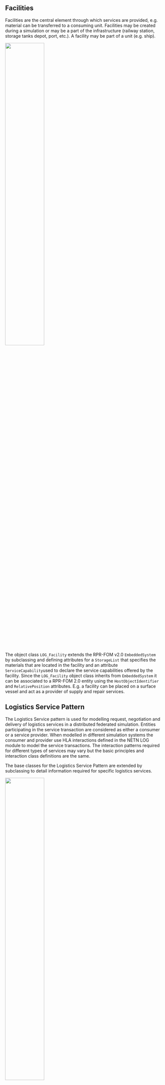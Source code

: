 ## Facilities

Facilities are the central element through which services are provided, e.g. material can be transferred to a consuming unit. Facilities may be created during a simulation or may be a part of the infrastructure (railway station, storage tanks depot, port, etc.). A facility may be part of a unit (e.g. ship).

<img src="/objectclasses.png" width="50%">

The object class `LOG_Facility` extends the RPR-FOM v2.0 `EmbeddedSystem` by subclassing and defining attributes for a `StorageList` that specifies the materials that are located in the facility and an attribute `ServiceCapability`used to declare the service capabilities offered by the facility. Since the `LOG_Facility` object class inherits from `EmbeddedSystem` it can be associated to a RPR-FOM 2.0 entity using the `HostObjectIdentifier` and `RelativePosition` attributes. E.g. a facility can be placed on a surface vessel and act as a provider of supply and repair services.

## Logistics Service Pattern
The Logistics Service pattern is used for modelling request, negotiation and delivery of logistics services in a distributed federated simulation. Entities participating in the service transaction are considered as either a consumer or a service provider. When modelled in different simulation systems the consumer and provider use HLA interactions defined in the NETN LOG module to model the service transactions. The interaction patterns required for different types of services may vary but the basic principles and interaction class definitions are the same. 

The base classes for the Logistics Service Pattern are extended by subclassing to detail information required for specific logistics services.

<img src="/scp.png" width="50%">

The logistics service pattern is divided into three phases:
1.	**Service Negotiation**: the service is requested, offers received and offers are either accepted or rejected.
2.	**Service Delivery**: the consumer indicates that the deliver process can start, and the selected provider starts to deliver, continuing until all the services has been delivered.
3.	**Service Acceptance**: the provider or consumer indicates the completion of the service delivery and waits for acknowledgement/acceptance from the other part.

<img src="/scpphases.png" width="75%">

### Service Request and Negotiation
Service Negotiation: the service is requested, offers received and offers are either accepted or rejected.

### Service Delivery
Service Delivery: the consumer indicates that the deliver process can start, and the selected provider starts to deliver, continuing until all the services has been delivered.

### Service Acceptance
Service Acceptance: the provider or consumer indicates the completion of the service delivery and waits for acknowledgement/acceptance from the other part.

## Supply and Storage Services

Services for resupply of consumable materials include:
* Supply services provided by a facility, a unit or an entity with consumable materials supply capability. Resources are transferred from the provider to the consumer of the service.
* Storage services are provided by a facility, a unit or entity with consumable materials storage capability. Resources are transferred from the consumer to the provider of the service.

These two services are different in terms of flow of materials between service consumer and provider. Both services follow the basic Service Consumer-Provider pattern to establish a service contract and a service delivery. 

Materials are differentiated between:
* Consumable materials:
 1. Ammunition.
 2. Mines.
 3. NBC Materials.
 4. Fuel (Diesel, Gas, Aviation fuel, etc.).
 5. Water.
 6. Food.
 7. Medical materials.
 8. Spare parts.
* Non-consumable materials:
 1. Platforms.
 2. Humans.
 3. Aggregates.
 4. Reconnaissance and Artillery systems (Radar).
 5. Missile.

Consumable materials, hereafter also referred to as supplies, differ from non-consumables in that the former can be transferred to a unit, thereby "resupplying" that unit with the appropriate consumable material. Consumable materials are further differentiated between piece goods and bulk goods (e.g. fuel, water, decontamination means). Material may therefore be requested as individual pieces (each), or in cubic meters for liquid bulk goods and kilograms for solid bulk goods. The type of packaging (fuel in canisters, water in bottles, etc.) is not taken into account.

The definition of the type of the supply is based on the description in the Bit Encoded Values (SISO-REF-010) for Use with Protocols for Distributed Interactive Simulation Applications. Additional supply types shall be defined and specified in the Federation Agreement Document.

In both the Supply and Storage services the Consumer and Provider are specified and an optional `Appointment` parameter describes where and when the transfer of the consumable materials shall take place. The Provider can change the appointment data from the request, e.g. the Consumer does not specify the appointment data in the request interaction, thereafter the Provider specifies appointment data in the offer interaction, the Consumer than has to accept or reject the offer.

If the time specified in the `RequestTimeOut` parameter of the request passes without the Provider sending a positive offer, the Consumer shall cancel the service. The Consumer may then again initiate a request interaction.

The `LoadingDoneByProvider` parameter is used by the Consumer to propose whether the loading is controlled by the Provider or by the Consumer. This is an agreement between the parties and is specified in the offer from the Provider, which is accepted by the Consumer; the Provider can agree or disagree with the Consumer's proposal. By default the service delivery is controlled by the Provider.

If the service delivery is controlled by the Provider then the consuming entity shall issue a `LOG_ServiceReceived` interaction in response to the `LOG_SupplyComplete` or `LOG_StorageComplete` interaction. Transfer of supplies is considered as complete once the `LOG_ServiceReceived` interaction is issued. The `LOG_SupplyComplete` or `LOG_StorageComplete` interaction informs of the amount, by type, of supplies transferred.

If the service delivery is controlled by the Consumer then the providing entity shall issue a `LOG_SupplyComplete` or `LOG_StorageComplete` in response to the `LOG_ServiceReceived` interaction. Transfer of supplies is considered as complete once the `LOG_SupplyComplete` or `LOG_StorageComplete` is issued. The `LOG_SupplyComplete` or `LOG_StorageComplete` interaction informs of the amount, by type, of supplies transferred.

Early termination of the service request or delivery is possible by either the Consumer or Provider by a cancellation of the service. On early termination, no materials will be transferred. 

Rejection of a service offer is allowed. In this case, no material will be transferred.


### Supply Service
Materials will be transferred after the offer is accepted and the service is started. This service allows partial transfers. This implies that only some of the materials described in the service contract are transferred. The final requested amount of supplies, by type, is specified in the LOG_ReadyToReceiveSupply interaction and shall not exceed the amount of supplies, by type, specified in the LOG_OfferSupply interaction.

To request supplies a `LOG_RequestSupply` interaction is used. The amount and type of requested materials are included as parameters. _In this request, the Consumer specifies a preference for whether the service delivery is controlled by the Provider (default) or by the Consumer._

A `LOG_OfferSupply` interaction is used by potential supplies to provide an offer, including the amount and type of offered materials, as a response to the requested supplies. _In this offer the provider can agree with the Consumer's choice of service delivery control or make a counter-offer._


`LOG_ReadyToReceiveSupply` is used by a Consumer to indicate that supply delivery can start.

If the transfer is controlled by the Provider then LOG_SupplyComplete is used by the Provider to inform the Consumer that the transfer is complete. The consuming entity shall send a LOG_ServiceReceived in response to the LOG_SupplyComplete interaction. Transfer of supplies is considered complete once the LOG_ServiceReceived is issued.

If the transfer is controlled by the Consumer then LOG_ServiceReceived is used by the Consumer to inform the Provider that the transfer is complete. The providing entity shall send a LOG_StorageComplete in response to the LOG_ServiceReceived interaction. Transfer of supplies is considered complete once the LOG_StorageComplete is issued.

The transfer may only be a part of the offered materials (partial transfer); the actual transferred supplies are specified in SuppliesData parameter of the LOG_SupplyComplete interaction. If requested materials are only partially transferred, the consumer may start another LOG_RequestSupply in order to obtain all desired supplies.

If the LOG_CancelService occurs between LOG_ServiceStarted and LOG_SupplyComplete, the Provider shall inform the Consumer of the amount of supplies transferred using LOG_SupplyComplete parameter SuppliesData. This allows for supply pattern interruptions due to operational necessity, death/destruction of either the consumer or provider during resupply, etc. Note that the updated supply amount(s) are subject to the constraint that the amount(s), by type, must be less than or equal to the amount(s), by type, of offered supplies.
 
Figure 9-4: OK Transfer of Resources, Provider Controls the Service Delivery.

The service can be cancelled by both the provider and the consumer with the LOG_CancelService interaction. If the service is cancelled before service delivery has started, the service transaction is terminated.
 
Figure 9-5: Early Cancellation, here by the Provider. Service is terminated.

If the service is cancelled during service delivery, the provider must inform the consumer of the amount and type of material transferred.
 
Figure 9-6: Cancellation by the Provider After the Service 
has Started, Provider Controls the Service Delivery.

The consumer can reject an offer from the provider and no more negotiations shall be done in the rejected service.
 
Figure 9-7: Consumer Rejects the Offer from the Provider.

The provider can inform the Consumer that it is not able to fulfil the required supply data.
 
Figure 9-8: Provider Sends a Negative Offer to the Consumer.


### Storage Service


## Maintenance and Repair Services
 
## Transport Service

### Disaggregation of Units for Transportation 
### Warfare Interactions Against Transporter
### Embarkment Service
### Disembarkment Service
### Transport Services and Attrition
### Scenario Initialization Phase


[scp]: ./scp.png